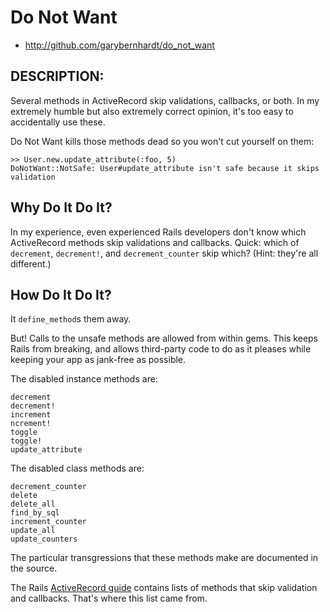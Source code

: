 # Do Not Want

* http://github.com/garybernhardt/do_not_want

## DESCRIPTION:

Several methods in ActiveRecord skip validations, callbacks, or both. In my extremely humble but also extremely correct opinion, it's too easy to accidentally use these.

Do Not Want kills those methods dead so you won't cut yourself on them:

    >> User.new.update_attribute(:foo, 5)
    DoNotWant::NotSafe: User#update_attribute isn't safe because it skips validation

## Why Do It Do It?

In my experience, even experienced Rails developers don't know which ActiveRecord methods skip validations and callbacks. Quick: which of `decrement`, `decrement!`, and `decrement_counter` skip which? (Hint: they're all different.)

## How Do It Do It?

It `define_method`s them away.

But! Calls to the unsafe methods are allowed from within gems. This keeps Rails from breaking, and allows third-party code to do as it pleases while keeping your app as jank-free as possible.

The disabled instance methods are:

    decrement
    decrement!
    increment
    ncrement!
    toggle
    toggle!
    update_attribute

The disabled class methods are:

    decrement_counter
    delete
    delete_all
    find_by_sql
    increment_counter
    update_all
    update_counters

The particular transgressions that these methods make are documented in the source.

The Rails [ActiveRecord guide](http://guides.rubyonrails.org/active_record_validations_callbacks.html#skipping-validations) contains lists of methods that skip validation and callbacks. That's where this list came from.

